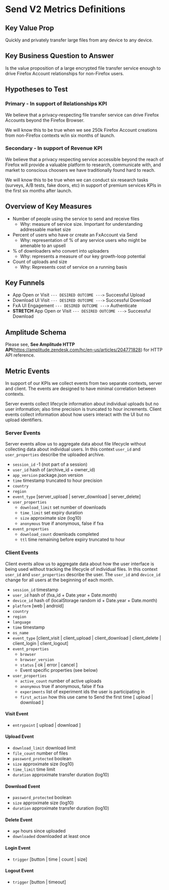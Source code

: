 # Send V2 Metrics Definitions

## Key Value Prop

Quickly and privately transfer large files from any device to any device.

## Key Business Question to Answer

Is the value proposition of a large encrypted file transfer service enough to drive Firefox Account relationships for non-Firefox users.

## Hypotheses to Test

### Primary - In support of Relationships KPI

We believe that a privacy-respecting file transfer service can drive Firefox Accounts beyond the Firefox Browser.

We will know this to be true when we see 250k Firefox Account creations from non-Firefox contexts w/in six months of launch.

### Secondary - In support of Revenue KPI

We believe that a privacy respecting service accessible beyond the reach of Firefox will provide a valuable platform to research, communicate with, and market to conscious choosers we have traditionally found hard to reach.

We will know this to be true when we can conduct six research tasks (surveys, A/B tests, fake doors, etc) in support of premium services KPIs in the first six months after launch.

## Overview of Key Measures

* Number of people using the service to send and receive files
  * Why: measure of service size. Important for understanding addressable market size
* Percent of users who have or create an FxAccount via Send
  * Why: representation of % of any service users who might be amenable to an upsell
* % of downloaders who convert into uploaders
  * Why: represents a measure of our key growth-loop potential
* Count of uploads and size
  * Why: Represents cost of service on a running basis

## Key Funnels
* App Open or Visit `--- DESIRED OUTCOME --->` Successful Upload
* Download UI Visit `--- DESIRED OUTCOME --->` Successful Download
* FxA UI Engagement `--- DESIRED OUTCOME --->` Authenticate
* **STRETCH** App Open or Visit `--- DESIRED OUTCOME --->` Successful Download

## Amplitude Schema

Please see, **See Amplitude HTTP API**(https://amplitude.zendesk.com/hc/en-us/articles/204771828) for HTTP API reference.

## Metric Events

In support of our KPIs we collect events from two separate contexts, server and client. The events are designed to have minimal correlation between contexts.

Server events collect lifecycle information about individual uploads but no user information; also time precision is truncated to hour increments. Client events collect information about how users interact with the UI but no upload identifiers.

### Server Events

Server events allow us to aggregate data about file lifecycle without collecting data about individual users. In this context `user_id` and `user_properties` describe the uploaded archive.

* `session_id` -1 (not part of a session)
* `user_id` hash of (archive_id + owner_id)
* `app_version` package.json version
* `time` timestamp truncated to hour precision
* `country`
* `region`
* `event_type` [server_upload | server_download | server_delete]
* `user_properties`
  * `download_limit` set number of downloads
  * `time_limit` set expiry duration
  * `size` approximate size (log10)
  * `anonymous` true if anonymous, false if fxa
* `event_properties`
  * `download_count` downloads completed
  * `ttl` time remaining before expiry truncated to hour

### Client Events

Client events allow us to aggregate data about how the user interface is being used without tracking the lifecycle of individual files. In this context `user_id` and `user_properties` describe the user. The `user_id` and `device_id` change for all users at the beginning of each month.

* `session_id` timestamp
* `user_id` hash of (fxa_id + Date.year + Date.month)
* `device_id` hash of (localStorage random id + Date.year + Date.month)
* `platform` [web | android]
* `country`
* `region`
* `language`
* `time` timestamp
* `os_name`
* `event_type` [client_visit | client_upload | client_download | client_delete | client_login | client_logout]
* `event_properties`
  * `browser`
  * `browser_version`
  * `status` [ ok | error | cancel ]
  * Event specific properties (see below)
* `user_properties`
  * `active_count` number of active uploads
  * `anonymous` true if anonymous, false if fxa
  * `experiments` list of experiment ids the user is participating in
  * `first_action` how this use came to Send the first time [ upload | download ]

#### Visit Event

  * `entrypoint` [ upload | download ]

#### Upload Event

  * `download_limit` download limit
  * `file_count` number of files
  * `password_protected` boolean
  * `size` approximate size (log10)
  * `time_limit` time limit
  * `duration` approximate transfer duration (log10)

#### Download Event

  * `password_protected` boolean
  * `size` approximate size (log10)
  * `duration` approximate transfer duration (log10)

#### Delete Event

  * `age` hours since uploaded
  * `downloaded` downloaded at least once

#### Login Event

  * `trigger` [button | time | count | size]

#### Logout Event

  * `trigger` [button | timeout]
